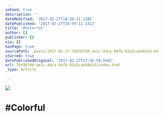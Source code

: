 ```yaml
---
inFeed: true
description: ''
dateModified: '2017-02-27T18:59:11.110Z'
datePublished: '2017-02-27T18:59:12.141Z'
title: '#Colorful'
author: []
publisher: {}
via: {}
hasPage: true
sourcePath: _posts/2017-02-27-7693b7d0-ae1c-4dca-94fb-02a3cab48e1d.md
starred: true
datePublishedOriginal: '2017-02-27T17:56:59.569Z'
url: 7693b7d0-ae1c-4dca-94fb-02a3cab48e1d/index.html
_type: Article

---
```

![](https://imgflo.herokuapp.com/graph/2b2431f8e7ba7b0/5c84629afe4aaf5f9804e1944feb56b4/noop.jpg?input=https%3A%2F%2Fscontent.xx.fbcdn.net%2Fv%2Ft1.0-9%2Fp720x720%2F11745852_10200633893805256_5932725123444911504_n.jpg%3Foh%3D0edd8df09f4dccaf01cb239242649fad%26oe%3D59462177)

# \#Colorful